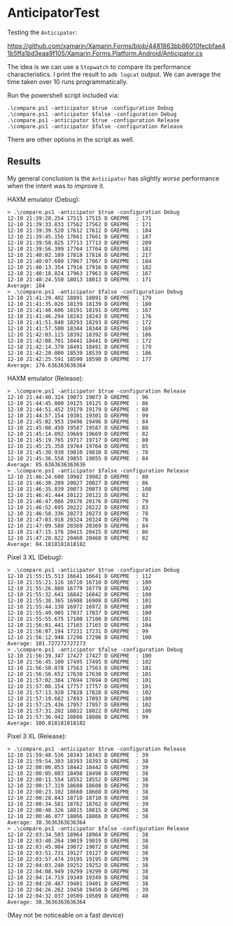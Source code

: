 # AnticipatorTest

Testing the `Anticipator`: 

https://github.com/xamarin/Xamarin.Forms/blob/4481863bb86010fecbfae41b5ffa1bd3eaa9f105/Xamarin.Forms.Platform.Android/Anticipator.cs

The idea is we can use a `Stopwatch` to compare its performance characteristics. I print the result to `adb logcat` output. We can average the time taken over 10 runs programmatically.

Run the powershell script included via:

    .\compare.ps1 -anticipator $true -configuration Debug
    .\compare.ps1 -anticipator $false -configuration Debug
    .\compare.ps1 -anticipator $true -configuration Release
    .\compare.ps1 -anticipator $false -configuration Release

There are other options in the script as well.

## Results

My general conclusion is the `Anticipator` has slightly *worse* performance when the intent was to improve it.

HAXM emulator (Debug):

```
> .\compare.ps1 -anticipator $true -configuration Debug
12-10 21:39:28.254 17515 17515 D GREPME  : 171
12-10 21:39:33.833 17562 17562 D GREPME  : 171
12-10 21:39:39.520 17612 17612 D GREPME  : 184
12-10 21:39:45.156 17661 17661 D GREPME  : 187
12-10 21:39:50.825 17713 17713 D GREPME  : 209
12-10 21:39:56.399 17764 17764 D GREPME  : 181
12-10 21:40:02.189 17818 17818 D GREPME  : 217
12-10 21:40:07.680 17867 17867 D GREPME  : 184
12-10 21:40:13.354 17916 17916 D GREPME  : 182
12-10 21:40:18.824 17963 17963 D GREPME  : 167
12-10 21:40:24.550 18013 18013 D GREPME  : 171
Average: 184
> .\compare.ps1 -anticipator $false -configuration Debug
12-10 21:41:29.402 18091 18091 D GREPME  : 179
12-10 21:41:35.026 18139 18139 D GREPME  : 180
12-10 21:41:40.606 18191 18191 D GREPME  : 167
12-10 21:41:46.294 18243 18243 D GREPME  : 176
12-10 21:41:51.840 18293 18293 D GREPME  : 172
12-10 21:41:57.500 18344 18344 D GREPME  : 169
12-10 21:42:03.115 18392 18392 D GREPME  : 186
12-10 21:42:08.701 18441 18441 D GREPME  : 172
12-10 21:42:14.370 18491 18491 D GREPME  : 179
12-10 21:42:20.000 18539 18539 D GREPME  : 186
12-10 21:42:25.591 18590 18590 D GREPME  : 177
Average: 176.636363636364
```

HAXM emulator (Release):

```
> .\compare.ps1 -anticipator $true -configuration Release
12-10 21:44:40.324 19073 19073 D GREPME  : 96
12-10 21:44:45.800 19125 19125 D GREPME  : 86
12-10 21:44:51.452 19179 19179 D GREPME  : 88
12-10 21:44:57.154 19301 19301 D GREPME  : 99
12-10 21:45:02.953 19496 19496 D GREPME  : 84
12-10 21:45:08.450 19587 19587 D GREPME  : 80
12-10 21:45:14.092 19669 19669 D GREPME  : 82
12-10 21:45:19.765 19717 19717 D GREPME  : 80
12-10 21:45:25.358 19764 19764 D GREPME  : 85
12-10 21:45:30.930 19810 19810 D GREPME  : 78
12-10 21:45:36.558 19855 19855 D GREPME  : 84
Average: 85.6363636363636
> .\compare.ps1 -anticipator $false -configuration Release
12-10 21:46:24.600 19982 19982 D GREPME  : 80
12-10 21:46:30.209 20027 20027 D GREPME  : 86
12-10 21:46:35.839 20073 20073 D GREPME  : 108
12-10 21:46:41.444 20122 20122 D GREPME  : 82
12-10 21:46:47.086 20176 20176 D GREPME  : 79
12-10 21:46:52.695 20222 20222 D GREPME  : 83
12-10 21:46:58.336 20273 20273 D GREPME  : 78
12-10 21:47:03.918 20324 20324 D GREPME  : 78
12-10 21:47:09.580 20369 20369 D GREPME  : 84
12-10 21:47:15.176 20415 20415 D GREPME  : 86
12-10 21:47:20.822 20460 20460 D GREPME  : 82
Average: 84.1818181818182
```

Pixel 3 XL (Debug):

```
> .\compare.ps1 -anticipator $true -configuration Debug
12-10 21:55:15.513 16641 16641 D GREPME  : 112
12-10 21:55:21.116 16710 16710 D GREPME  : 100
12-10 21:55:26.880 16779 16779 D GREPME  : 102
12-10 21:55:32.641 16842 16842 D GREPME  : 100
12-10 21:55:38.365 16908 16908 D GREPME  : 101
12-10 21:55:44.138 16972 16972 D GREPME  : 100
12-10 21:55:49.905 17037 17037 D GREPME  : 100
12-10 21:55:55.675 17100 17100 D GREPME  : 101
12-10 21:56:01.441 17165 17165 D GREPME  : 104
12-10 21:56:07.194 17231 17231 D GREPME  : 99
12-10 21:56:12.948 17296 17296 D GREPME  : 100
Average: 101.727272727273
> .\compare.ps1 -anticipator $false -configuration Debug
12-10 21:56:39.347 17427 17427 D GREPME  : 100
12-10 21:56:45.100 17495 17495 D GREPME  : 102
12-10 21:56:50.878 17563 17563 D GREPME  : 101
12-10 21:56:56.652 17630 17630 D GREPME  : 101
12-10 21:57:02.384 17694 17694 D GREPME  : 101
12-10 21:57:08.154 17757 17757 D GREPME  : 101
12-10 21:57:13.920 17828 17828 D GREPME  : 102
12-10 21:57:19.682 17893 17893 D GREPME  : 100
12-10 21:57:25.436 17957 17957 D GREPME  : 102
12-10 21:57:31.202 18022 18022 D GREPME  : 100
12-10 21:57:36.942 18086 18086 D GREPME  : 99
Average: 100.818181818182
```

Pixel 3 XL (Release):

```
> .\compare.ps1 -anticipator $true -configuration Release
12-10 21:59:48.536 18343 18343 D GREPME  : 39
12-10 21:59:54.303 18393 18393 D GREPME  : 38
12-10 22:00:00.053 18442 18442 D GREPME  : 39
12-10 22:00:05.803 18498 18498 D GREPME  : 38
12-10 22:00:11.554 18552 18552 D GREPME  : 38
12-10 22:00:17.319 18608 18608 D GREPME  : 39
12-10 22:00:23.102 18660 18660 D GREPME  : 38
12-10 22:00:28.843 18710 18710 D GREPME  : 38
12-10 22:00:34.581 18762 18762 D GREPME  : 39
12-10 22:00:40.326 18815 18815 D GREPME  : 38
12-10 22:00:46.077 18866 18866 D GREPME  : 38
Average: 38.3636363636364
> .\compare.ps1 -anticipator $false -configuration Release
12-10 22:03:34.503 18964 18964 D GREPME  : 38
12-10 22:03:40.264 19019 19019 D GREPME  : 38
12-10 22:03:45.984 19072 19072 D GREPME  : 38
12-10 22:03:51.731 19127 19127 D GREPME  : 38
12-10 22:03:57.474 19195 19195 D GREPME  : 39
12-10 22:04:03.240 19252 19252 D GREPME  : 38
12-10 22:04:08.949 19299 19299 D GREPME  : 38
12-10 22:04:14.719 19349 19349 D GREPME  : 38
12-10 22:04:20.467 19401 19401 D GREPME  : 38
12-10 22:04:26.262 19450 19450 D GREPME  : 39
12-10 22:04:32.037 19509 19509 D GREPME  : 40
Average: 38.3636363636364
```
(May not be noticeable on a fast device)
